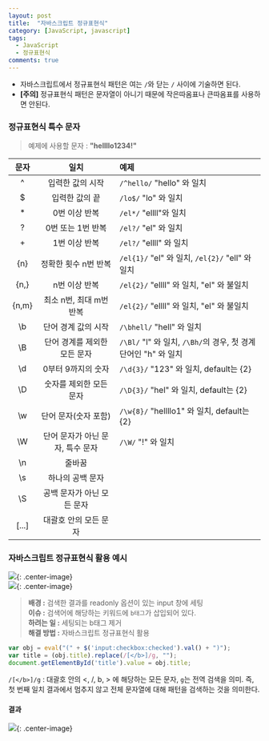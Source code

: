 ```yaml
---
layout: post
title:  "자바스크립트 정규표현식"
category: [JavaScript, javascript]
tags:
  - JavaScript
  - 정규표현식
comments: true
---
```


- 자바스크립트에서 정규표현식 패턴은 여는 `/`와 닫는 `/` 사이에 기술하면 된다.
- **[주의]** 정규표현식 패턴은 문자열이 아니기 때문에 작은따옴표나 큰따옴표를 사용하면 안된다.

### 정규표현식 특수 문자
> 예제에 사용할 문자 : **"hellllo1234!"**

| 문자 | 일치 | 예제 |
|:--:|:--:|:--|
|^|입력한 값의 시작|`/^hello/` "hello" 와 일치|
|$|입력한 값의 끝|`/lo$/` "lo" 와 일치|
|*|0번 이상 반복|`/el*/` "ellll"와 일치|
|?|0번 또는 1번 반복|`/el?/` "el" 와 일치|
|+|1번 이상 반복|`/el?/` "ellll" 와 일치|
|{n}|정확한 횟수 n번 반복|`/el{1}/` "el" 와 일치, `/el{2}/` "ell" 와 일치|
|{n,}|n번 이상 반복|`/el{2}/` "ellll" 와 일치, "el" 와 불일치|
|{n,m}|최소 n번, 최대 m번 반복|`/el{2}/` "ellll" 와 일치, "el" 와 불일치|
|\b|단어 경계 값의 시작|`/\bhell/` "hell" 와 일치|
|\B|단어 경계를 제외한 모든 문자|`/\Bl/` "l" 와 일치, `/\Bh/`의 경우, 첫 경계 단어인 "h" 와 일치|
|\d|0부터 9까지의 숫자|`/\d{3}/` "123" 와 일치, default는 {2}|
|\D|숫자를 제외한 모든 문자|`/\D{3}/` "hel" 와 일치, default는 {2}|
|\w|단어 문자(숫자 포함)|`/\w{8}/` "hellllo1" 와 일치, default는 {2}|
|\W|단어 문자가 아닌 문자, 특수 문자|`/\W/` "!" 와 일치|
|\n|줄바꿈||
|\s|하나의 공백 문자||
|\S|공백 문자가 아닌 모든 문자||
|[...]|대괄호 안의 모든 문자||

### 자바스크립트 정규표현식 활용 예시

![]({{site.url}}/assets/regexp1.png){: .center-image} <br>
![]({{site.url}}/assets/regexp2.png){: .center-image}

> **배경 :** 검색한 결과를 readonly 옵션이 있는 input 창에 세팅 <br>
> **이슈 :** 검색어에 해당하는 키워드에 `b태그`가 삽입되어 있다. <br>
> **하려는 일 :** 세팅되는 b태그 제거 <br>
> **해결 방법 :** 자바스크립트 정규표현식 활용

```javascript
var obj = eval("(" + $('input:checkbox:checked').val() + ")");
var title = (obj.title).replace(/[</b>]/g, "");
document.getElementById('title').value = obj.title;
```

`/[</b>]/g` : 대괄호 안의 <, /, b, > 에 해당하는 모든 문자, `g`는 전역 검색을 의미. 즉, 첫 번째 일치 결과에서 멈추지 않고 전체 문자열에 대해 패턴을 검색하는 것을 의미한다.

#### 결과

![]({{site.url}}/assets/regexp3.png){: .center-image}

